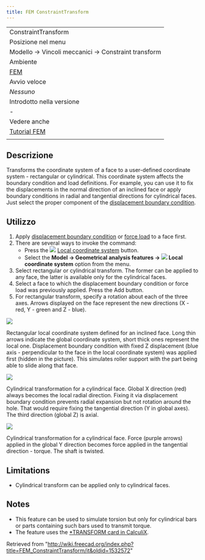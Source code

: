 ```yaml
---
title: FEM ConstraintTransform
---
```


|                                                    |
| -------------------------------------------------- |
| ConstraintTransform                                |
| Posizione nel menu                                 |
| Modello → Vincoli meccanici → Constraint transform |
| Ambiente                                           |
| [FEM](/FEM_Workbench/it "FEM Workbench/it")        |
| Avvio veloce                                       |
| _Nessuno_                                          |
| Introdotto nella versione                          |
| -                                                  |
| Vedere anche                                       |
| [Tutorial FEM](/FEM_tutorial/it "FEM tutorial/it") |
|                                                    |

## Descrizione

Transforms the coordinate system of a face to a user-defined coordinate system - rectangular or cylindrical. This coordinate system affects the boundary condition and load definitions. For example, you can use it to fix the displacements in the normal direction of an inclined face or apply boundary conditions in radial and tangential directions for cylindrical faces. Just select the proper component of the [displacement boundary condition](/FEM_ConstraintDisplacement "FEM ConstraintDisplacement").

## Utilizzo

1. Apply [displacement boundary condition](/FEM_ConstraintDisplacement "FEM ConstraintDisplacement") or [force load](/FEM_ConstraintForce "FEM ConstraintForce") to a face first.
2. There are several ways to invoke the command:
   - Press the ![](/images/FEM_ConstraintTransform.svg) [Local coordinate system](/FEM_ConstraintTransform "FEM ConstraintTransform") button.
   - Select the **Model → Geometrical analysis features → ![](/images/FEM_ConstraintTransform.svg) Local coordinate system** option from the menu.
3. Select rectangular or cylindrical transform. The former can be applied to any face, the latter is available only for the cylindrical faces.
4. Select a face to which the displacement boundary condition or force load was previously applied. Press the Add button.
5. For rectangular transform, specify a rotation about each of the three axes. Arrows displayed on the face represent the new directions (X - red, Y - green and Z - blue).

![](/images/FEM_transform_rect_displ.PNG)

Rectangular local coordinate system defined for an inclined face. Long thin arrows indicate the global coordinate system, short thick ones represent the local one. Displacement boundary condition with fixed Z displacement (blue axis - perpendicular to the face in the local coordinate system) was applied first (hidden in the picture). This simulates roller support with the part being able to slide along that face.

![](/images/FEM_transform_cyl_displ.PNG)

Cylindrical transformation for a cylindrical face. Global X direction (red) always becomes the local radial direction. Fixing it via displacement boundary condition prevents radial expansion but not rotation around the hole. That would require fixing the tangential direction (Y in global axes). The third direction (global Z) is axial.

![](/images/FEM_transform_cyl_force.PNG)

Cylindrical transformation for a cylindrical face. Force (purple arrows) applied in the global Y direction becomes force applied in the tangential direction - torque. The shaft is twisted.

## Limitations

- Cylindrical transform can be applied only to cylindrical faces.

## Notes

- This feature can be used to simulate torsion but only for cylindrical bars or parts containing such bars used to transmit torque.
- The feature uses the [\*TRANSFORM card in CalculiX](https://web.mit.edu/calculix_v2.7/CalculiX/ccx_2.7/doc/ccx/node253.html).

Retrieved from "<http://wiki.freecad.org/index.php?title=FEM_ConstraintTransform/it&oldid=1532572>"
